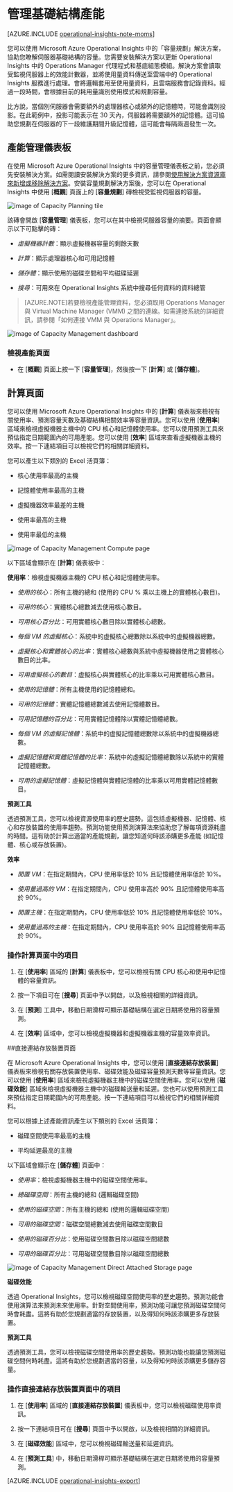 <properties
   pageTitle="管理基礎結構產能"
   description="了解如何使用 Operational Insights 中的容量規劃解決方案來了解伺服器基礎結構的容量"
   services="operational-insights"
   documentationCenter=""
   authors="bandersmsft"
   manager="jwhit"
   editor="" />
<tags
   ms.service="operational-insights"
   ms.devlang="na"
   ms.topic="article"
   ms.tgt_pltfrm="na"
   ms.workload="na"
   ms.date="07/21/2015"
   ms.author="banders" />

# 管理基礎結構產能

[AZURE.INCLUDE [operational-insights-note-moms](../../includes/operational-insights-note-moms.md)]

您可以使用 Microsoft Azure Operational Insights 中的「容量規劃」解決方案，協助您瞭解伺服器基礎結構的容量。您需要安裝解決方案以更新 Operational Insights 中的 Operations Manager 代理程式和基底組態模組。解決方案會讀取受監視伺服器上的效能計數器，並將使用量資料傳送至雲端中的 Operational Insights 服務進行處理。會將邏輯套用至使用量資料，且雲端服務會記錄資料。經過一段時間，會根據目前的耗用量識別使用模式和規劃容量。

比方說，當個別伺服器會需要額外的處理器核心或額外的記憶體時，可能會識別投影。在此範例中，投影可能表示在 30 天內，伺服器將需要額外的記憶體。這可協助您規劃在伺服器的下一段維護期間升級記憶體，這可能會每隔兩週發生一次。

## 產能管理儀表板

在使用 Microsoft Azure Operational Insights 中的容量管理儀表板之前，您必須先安裝解決方案。如需閱讀安裝解決方案的更多資訊，請參閱[使用解決方案資源庫來新增或移除解決方案](operational-insights-add-solution.md)。安裝容量規劃解決方案後，您可以在 Operational Insights 中使用 [**概觀**] 頁面上的 [**容量規劃**] 磚檢視受監視伺服器的容量。

![image of Capacity Planning tile](./media/operational-insights-capacity/overview-cap-plan.png)

該磚會開啟 [**容量管理**] 儀表板，您可以在其中檢視伺服器容量的摘要。頁面會顯示以下可點擊的磚：

- *虛擬機器計數*：顯示虛擬機器容量的剩餘天數

- *計算*：顯示處理器核心和可用記憶體

- *儲存體*：顯示使用的磁碟空間和平均磁碟延遲

- *搜尋*：可用來在 Operational Insights 系統中搜尋任何資料的資料總管

>[AZURE.NOTE]若要檢視產能管理資料，您必須取用 Operations Manager 與 Virtual Machine Manager (VMM) 之間的連線。如需連接系統的詳細資訊，請參閱「如何連接 VMM 與 Operations Manager」。

![image of Capacity Management dashboard](./media/operational-insights-capacity/gallery-capacity-01.png)

### 檢視產能頁面

- 在 [**概觀**] 頁面上按一下 [**容量管理**]，然後按一下 [**計算**] 或 [**儲存體**]。

## 計算頁面

您可以使用 Microsoft Azure Operational Insights 中的 [**計算**] 儀表板來檢視有關使用率、預測容量天數及基礎結構相關效率等容量資訊。您可以使用 [**使用率**] 區域來檢視虛擬機器主機中的 CPU 核心和記憶體使用率。您可以使用預測工具來預估指定日期範圍內的可用產能。您可以使用 [**效率**] 區域來查看虛擬機器主機的效率。按一下連結項目可以檢視它們的相關詳細資料。

您可以產生以下類別的 Excel 活頁簿：

- 核心使用率最高的主機

- 記憶體使用率最高的主機

- 虛擬機器效率最差的主機

- 使用率最高的主機

- 使用率最低的主機

![image of Capacity Management Compute page](./media/operational-insights-capacity/gallery-capacity-02.png)


以下區域會顯示在 [**計算**] 儀表板中：

**使用率**：檢視虛擬機器主機的 CPU 核心和記憶體使用率。

- *使用的核心*：所有主機的總和 (使用的 CPU % 乘以主機上的實體核心數目)。

- *可用的核心*：實體核心總數減去使用核心數目。

- *可用核心百分比*：可用實體核心數目除以實體核心總數。

- *每個 VM 的虛擬核心*：系統中的虛擬核心總數除以系統中的虛擬機器總數。

- *虛擬核心和實體核心的比率*：實體核心總數與系統中虛擬機器使用之實體核心數目的比率。

- *可用虛擬核心的數目*：虛擬核心與實體核心的比率乘以可用實體核心數目。

- *使用的記憶體*：所有主機使用的記憶體總和。

- *可用的記憶體*：實體記憶體總數減去使用記憶體數目。

- *可用記憶體的百分比*：可用實體記憶體除以實體記憶體總數。

- *每個 VM 的虛擬記憶體*：系統中的虛擬記憶體總數除以系統中的虛擬機器總數。

- *虛擬記憶體和實體記憶體的比率*：系統中的虛擬記憶體總數除以系統中的實體記憶體總數。

- *可用的虛擬記憶體*：虛擬記憶體與實體記憶體的比率乘以可用實體記憶體數目。

**預測工具**

透過預測工具，您可以檢視資源使用率的歷史趨勢。這包括虛擬機器、記憶體、核心和存放裝置的使用率趨勢。預測功能使用預測演算法來協助您了解每項資源耗盡的時間。這有助於計算出適當的產能規劃，讓您知道何時該添購更多產能 (如記憶體、核心或存放裝置)。

**效率**

- *閒置 VM*：在指定期間內，CPU 使用率低於 10% 且記憶體使用率低於 10%。

- *使用量過高的 VM*：在指定期間內，CPU 使用率高於 90% 且記憶體使用率高於 90%。

- *閒置主機*：在指定期間內，CPU 使用率低於 10% 且記憶體使用率低於 10%。

- *使用量過高的主機*：在指定期間內，CPU 使用率高於 90% 且記憶體使用率高於 90%。

### 操作計算頁面中的項目

1. 在 [**使用率**] 區域的 [**計算**] 儀表板中，您可以檢視有關 CPU 核心和使用中記憶體的容量資訊。

2. 按一下項目可在 [**搜尋**] 頁面中予以開啟，以及檢視相關的詳細資訊。

3. 在 [**預測**] 工具中，移動日期滑桿可顯示基礎結構在選定日期將使用的容量預測。

3. 在 [**效率**] 區域中，您可以檢視虛擬機器和虛擬機器主機的容量效率資訊。

##直接連結存放裝置頁面

在 Microsoft Azure Operational Insights 中，您可以使用 [**直接連結存放裝置**] 儀表板來檢視有關存放裝置使用率、磁碟效能及磁碟容量預測天數等容量資訊。您可以使用 [**使用率**] 區域來檢視虛擬機器主機中的磁碟空間使用率。您可以使用 [**磁碟效能**] 區域來檢視虛擬機器主機中的磁碟輸送量和延遲。您也可以使用預測工具來預估指定日期範圍內的可用產能。按一下連結項目可以檢視它們的相關詳細資料。

您可以根據上述產能資訊產生以下類別的 Excel 活頁簿：

- 磁碟空間使用率最高的主機

- 平均延遲最高的主機

以下區域會顯示在 [**儲存體**] 頁面中：

- *使用率*：檢視虛擬機器主機中的磁碟空間使用率。

- *總磁碟空間*：所有主機的總和 (邏輯磁碟空間)

- *使用的磁碟空間*：所有主機的總和 (使用的邏輯磁碟空間)

- *可用的磁碟空間*：磁碟空間總數減去使用磁碟空間數目

- *使用的磁碟百分比*：使用磁碟空間數目除以磁碟空間總數

- *可用的磁碟百分比*：可用磁碟空間數目除以磁碟空間總數

![image of Capacity Management Direct Attached Storage page](./media/operational-insights-capacity/gallery-capacity-03.png)

**磁碟效能**

透過 Operational Insights，您可以檢視磁碟空間使用率的歷史趨勢。預測功能會使用演算法來預測未來使用率。針對空間使用率，預測功能可讓您預測磁碟空間何時會耗盡。這將有助於您規劃適當的存放裝置，以及得知何時該添購更多存放裝置。

**預測工具**

透過預測工具，您可以檢視磁碟空間使用率的歷史趨勢。預測功能也能讓您預測磁碟空間何時耗盡。這將有助於您規劃適當的容量，以及得知何時該添購更多儲存容量。

### 操作直接連結存放裝置頁面中的項目

1. 在 [**使用率**] 區域的 [**直接連結存放裝置**] 儀表板中，您可以檢視磁碟使用率資訊。

2. 按一下連結項目可在 [**搜尋**] 頁面中予以開啟，以及檢視相關的詳細資訊。

3. 在 [**磁碟效能**] 區域中，您可以檢視磁碟輸送量和延遲資訊。

4. 在 [**預測工具**] 中，移動日期滑桿可顯示基礎結構在選定日期將使用的容量預測。

[AZURE.INCLUDE [operational-insights-export](../../includes/operational-insights-export.md)]

<!---HONumber=July15_HO4-->